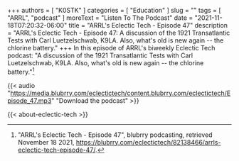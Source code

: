 +++
authors = [ "K0STK" ]
categories = [ "Education" ]
slug = ""
tags = [ "ARRL", "podcast" ]
moreText = "Listen To The Podcast"
date = "2021-11-18T07:20:32-06:00"
title = "ARRL's Eclectic Tech - Episode 47"
description = "ARRL's Eclectic Tech - Episode 47: A discussion of the 1921 Transatlantic Tests with Carl Luetzelschwab, K9LA. Also, what's old is new again -- the chlorine battery."
+++
In this episode of ARRL's biweekly Eclectic Tech podcast: "A discussion of the 1921 Transatlantic Tests with Carl Luetzelschwab, K9LA. Also, what's old is new again -- the chlorine battery."[^1]

[^1]: "ARRL's Eclectic Tech - Episode 47", blubrry podcasting, retrieved November 18 2021, https://blubrry.com/eclectictech/82138466/arrls-eclectic-tech-episode-47/.

<!--more-->

{{< audio "https://media.blubrry.com/eclectictech/content.blubrry.com/eclectictech/Episode_47.mp3" "Download the podcast" >}}

{{< about-eclectic-tech >}}
